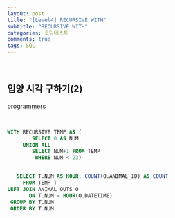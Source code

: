 ```yaml
---
layout: post
title: "[Level4] RECURSIVE WITH"
subtitle: "RECURSIVE WITH"
categories: 코딩테스트
comments: true
tags: SQL
---
```


<br>

## 입양 시각 구하기(2)


[programmers](https://programmers.co.kr/learn/courses/30/lessons/59413) <br>

<br>

```sql
WITH RECURSIVE TEMP AS (
        SELECT 0 AS NUM
     UNION ALL
        SELECT NUM+1 FROM TEMP
         WHERE NUM < 23)


   SELECT T.NUM AS HOUR, COUNT(O.ANIMAL_ID) AS COUNT
     FROM TEMP T
LEFT JOIN ANIMAL_OUTS O
       ON T.NUM = HOUR(O.DATETIME)
 GROUP BY T.NUM
 ORDER BY T.NUM
```

<br>

